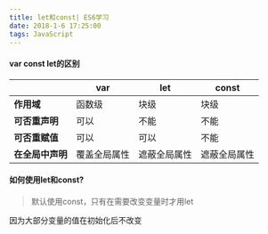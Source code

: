```yaml
---
title: let和const| ES6学习
date: 2018-1-6 17:25:00
tags: JavaScript
---
```


#### var const let的区别

|            | var    | let    | const  |
| ---------- | ------ | ------ | ------ |
| **作用域**    | 函数级    | 块级     | 块级     |
| **可否重声明**  | 可以     | 不能     | 不能     |
| **可否重赋值**  | 可以     | 可以     | 不能     |
| **在全局中声明** | 覆盖全局属性 | 遮蔽全局属性 | 遮蔽全局属性 |



#### 如何使用let和const?

>  默认使用const，只有在需要改变变量时才用let

因为大部分变量的值在初始化后不改变

